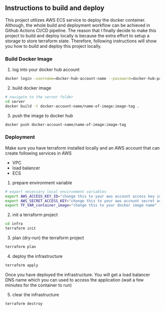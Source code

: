 ## Instructions to build and deploy

This project utilizes AWS ECS service to deploy the docker container. Although,
the whole build and deployment workflow can be achieved in Github Actions CI/CD
pipeline. The reason that I finally decide to make this project to build and
deploy locally is because the extra effort to setup a storage to store terraform
state. Therefore, following instructions will show you how to build and deploy
this project locally.

### Build Docker Image
1. log into your docker hub account
```bash
docker login -username=docker-hub-account-name --password=docker-hub-password
```
2. build docker image
```bash
# navigate to the server folder
cd server
docker build -t docker-account-name/name-of-image:image-tag .
```
3. push the image to docker hub
```bash
docker push docker-account-name/name-of-image:image-tag
```

### Deployment
Make sure you have terraform installed locally and an AWS account that can
create following services in AWS
- VPC
- load balancer
- ECS

1. prepare environment variable
```bash
# export necessary local environment variables
export AWS_ACCESS_KEY_ID="change this to your aws account access key id"
export AWS_SECRET_ACCESS_KEY="change this to your aws account secret access key"
export TF_VAR_container_image="change this to your docker image name"
```

2. init a terraform project
```bash
cd infra
terraform init
```

3. plan (dry-run) the terraform project
```bash
terraform plan
```

4. deploy the infrastructure
```bash
terraform apply
```
Once you have deployed the infrastructure. You will get a load balancer
DNS name which you can used to access the application (wait a few miniutes for 
the container to run)

5. clear the infrastructure
```bash
terraform destroy
```